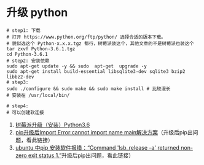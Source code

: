 # 升级 python

```shell
# step1: 下载
# 打开 https://www.python.org/ftp/python/ 选择合适的版本下载。
# 貌似选这个 Python-x.x.x.tgz 都行，树莓派装这个，其他文章的不是树莓派也装这个
tar zxvf Python-3.6.1.tgz
cd Python-3.6.1
# step2: 安装依赖
sudo apt-get update -y && sudo  apt-get  upgrade -y
sudo apt-get install build-essential libsqlite3-dev sqlite3 bzip2 libbz2-dev
# step3:
sudo ./configure && sudo make && sudo make install # 比较漫长
# 安装在 /usr/local/bin/

# step4:
# 可以创建软连接
```

1. [树莓派升级（安装）Python3.6](https://blog.csdn.net/panwen1111/article/details/88363771)
2. [pip升级后Import Error:cannot import name main解决方案](https://blog.csdn.net/zong596568821xp/article/details/80410416)（升级后pip出问题，看此链接）
3. [ubuntu 中pip 安装软件报错：“Command 'lsb_release -a' returned non-zero exit status 1.”](https://www.jianshu.com/p/3a2877edebe8)升级后pip出问题，看此链接）

